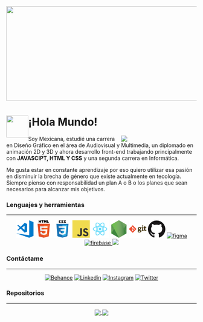 <img align='center' height="250" width="1100px" src="https://firebasestorage.googleapis.com/v0/b/personal-13210.appspot.com/o/myReadme.GIF?alt=media&token=49fac9c5-6287-4571-85cb-1b5339da0012"/> 

# ¡Hola Mundo! <img align='left' height="58" width="58px" src="https://firebasestorage.googleapis.com/v0/b/personal-13210.appspot.com/o/giphy.GIF?alt=media&token=895b25bb-a26d-4aac-9de1-08aa10b4dde6"/> 

<img align='right' width="200px" src="https://firebasestorage.googleapis.com/v0/b/personal-13210.appspot.com/o/Coding-amico.png?alt=media&token=092f830b-fb60-4c3c-bafe-9f77f6b7a1bc"/> 

Soy Mexicana, estudié una carrera en Diseño Gráfico en el área de Audiovisual y Multimedia, un diplomado en animación 2D y 3D y ahora desarrollo front-end trabajando principalmente con **JAVASCIPT, HTML Y CSS** y una segunda carrera en Informática.

Me gusta estar en constante aprendizaje por eso quiero utilizar esa pasión en disminuir la brecha de género que existe actualmente en tecología. Siempre pienso con responsabilidad un plan A o B o los planes que sean necesarios para alcanzar mis objetivos. 



### Lenguajes y herramientas
------------
<p align="center">
<img alt="Visual Studio Code" width="46px" src="https://raw.githubusercontent.com/github/explore/80688e429a7d4ef2fca1e82350fe8e3517d3494d/topics/visual-studio-code/visual-studio-code.png" /> <img alt="HTML5" width="46px" src="https://raw.githubusercontent.com/github/explore/80688e429a7d4ef2fca1e82350fe8e3517d3494d/topics/html/html.png" /> <img alt="CSS3" width="46px" src="https://raw.githubusercontent.com/github/explore/80688e429a7d4ef2fca1e82350fe8e3517d3494d/topics/css/css.png" /> <img alt="JavaScript" width="46px" src="https://raw.githubusercontent.com/github/explore/80688e429a7d4ef2fca1e82350fe8e3517d3494d/topics/javascript/javascript.png" /> <img alt="React" width="46px" src="https://raw.githubusercontent.com/github/explore/80688e429a7d4ef2fca1e82350fe8e3517d3494d/topics/react/react.png" /> <img alt="Node.js" width="46px" src="https://raw.githubusercontent.com/github/explore/80688e429a7d4ef2fca1e82350fe8e3517d3494d/topics/nodejs/nodejs.png" /> <img alt="Git" width="46px" src="https://raw.githubusercontent.com/github/explore/80688e429a7d4ef2fca1e82350fe8e3517d3494d/topics/git/git.png" /> <img alt="GitHub" width="46px" src="https://raw.githubusercontent.com/github/explore/78df643247d429f6cc873026c0622819ad797942/topics/github/github.png" /> <a href="https://www.figma.com/" target="_blank"> <img src="https://www.vectorlogo.zone/logos/figma/figma-icon.svg" alt="figma" width="40" height="46"/></a> <a href="https://firebase.google.com/" target="_blank"> <img src="https://www.vectorlogo.zone/logos/firebase/firebase-icon.svg" alt="firebase" width="46" height="40"/> </a> <a src="https://www.npmjs.com/"><img width="46px" src="https://img.icons8.com/color/48/000000/npm.png"/></a>
</p>

### Contáctame
------------
<p align="center">
<a  href="https://www.behance.net/fer-solis" target="_blank"><img width="150" alt="Behance" src="https://firebasestorage.googleapis.com/v0/b/personal-13210.appspot.com/o/botonesRedesGithub-05.jpg?alt=media&token=b9d3d7e7-8ca2-4bb4-913d-27a1b4db73da"></a> <a  href="https://www.linkedin.com/in/fer-solis/" target="_blank"><img width="150" alt="Linkedin" src="https://firebasestorage.googleapis.com/v0/b/personal-13210.appspot.com/o/botonesRedesGithub-04.jpg?alt=media&token=5c518a93-0f72-4e00-973c-b9eedd0beab3"></a> <a  href="https://www.instagram.com/fer_solise/" target="_blank"><img width="150" alt="Instagram" src="https://firebasestorage.googleapis.com/v0/b/personal-13210.appspot.com/o/botonesRedesGithub-03.jpg?alt=media&token=d4cff34a-5950-4354-bad0-78e5a9424266"></a> <a  href="https://twitter.com/fer_solise" target="_blank"><img width="150" alt="Twitter" src="https://firebasestorage.googleapis.com/v0/b/personal-13210.appspot.com/o/botonesRedesGithub-02.jpg?alt=media&token=b7f0a493-6c79-42a9-bfc9-b6e2c33964a6"></a>
</p>

### Repositorios
------------
<p align="center">
<a href="https://github.com/fer-solis/CDMX010-social-network">
  <img align="center" src="https://github-readme-stats.vercel.app/api/pin/?username=fer-solis&repo=CDMX010-social-network&theme=jolly" />
</a>
<a href="https://github.com/fer-solis/CDMX010-burger-queen-api-client">
  <img align="center" src="https://github-readme-stats.vercel.app/api/pin/?username=fer-solis&repo=CDMX010-burger-queen-api-client&theme=jolly" />
</a>
</p>
